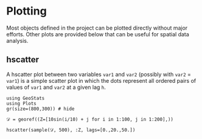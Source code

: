 # Plotting

Most objects defined in the project can be plotted directly without major efforts.
Other plots are provided below that can be useful for spatial data analysis.

## hscatter

A hscatter plot between two variables `var1` and `var2` (possibly with `var2` =
`var1`) is a simple scatter plot in which the dots represent all ordered pairs of
values of `var1` and `var2` at a given lag `h`.

```@example plots
using GeoStats
using Plots
gr(size=(800,300)) # hide

𝒟 = georef((Z=[10sin(i/10) + j for i in 1:100, j in 1:200],))

hscatter(sample(𝒟, 500), :Z, lags=[0.,20.,50.])
```
